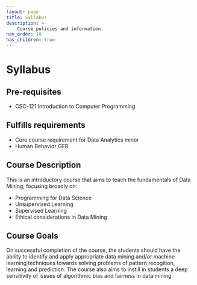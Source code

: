 ```yaml
---
layout: page
title: Syllabus
description: >-
    Course policies and information.
nav_order: 10
has_children: true
---
```


# Syllabus

## Pre-requisites

* CSC-121 Introduction to Computer Programming

## Fulfills requirements

* Core course requirement for Data Analytics minor
* Human Behavior GER

## Course Description

This is an introductory course that aims to teach the fundamentals of Data Mining, focusing broadly on:

* Programming for Data Science
* Unsupervised Learning
* Supervised Learning
* Ethical considerations in Data Mining

## Course Goals
<!-- 
* Enable students to start careers as data scientists by providing experience working with real-world data, tools, and techniques

* Empower students to apply computational and inferential thinking to address real-world problems -->

On successful completion of the course, the students should have the ability to identify and apply appropriate data mining and/or machine learning techniques towards solving problems of pattern recogition, learning and prediction. The course also aims to instill in students a deep sensitivity of issues of algorithmic bias and fairness in data mining.
